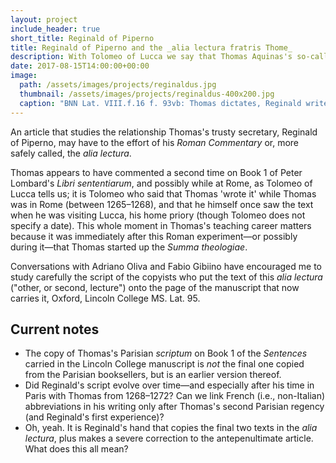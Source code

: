 ```yaml
---
layout: project
include_header: true
short_title: Reginald of Piperno
title: Reginald of Piperno and the _alia lectura fratris Thome_
description: With Tolomeo of Lucca we say that Thomas Aquinas's so-called _Roman Commentary_ on Book 1 of Lombard's _Sentences_ was delivered while he was in Rome (1265–68)? Could it be from earlier? And could it be closer to Thomas than we have thought?  _Much_ closer?
date: 2017-08-15T14:00:00+00:00
image:
  path: /assets/images/projects/reginaldus.jpg
  thumbnail: /assets/images/projects/reginaldus-400x200.jpg
  caption: "BNN Lat. VIII.f.16 f. 93vb: Thomas dictates, Reginald writes"
---
```

An article that studies the relationship Thomas's trusty secretary, Reginald of Piperno, may have to the effort of his _Roman Commentary_ or, more safely called, the _alia lectura_.

Thomas appears to have commented a second time on Book 1 of Peter Lombard's _Libri sententiarum_, and possibly while at Rome, as Tolomeo of Lucca tells us; it is Tolomeo who said that Thomas 'wrote it' while Thomas was in Rome (between 1265–1268), and that he himself once saw the text when he was visiting Lucca, his home priory (though Tolomeo does not specify a date). This whole moment in Thomas's teaching career matters because it was immediately after this Roman experiment—or possibly during it—that Thomas started up the _Summa theologiae_.

Conversations with Adriano Oliva and Fabio Gibiino have encouraged me to study carefully the script of the copyists who put the text of this _alia lectura_ ("other, or second, lecture") onto the page of the manuscript that now carries it, Oxford, Lincoln College MS. Lat. 95.

## Current notes

* The copy of Thomas's Parisian _scriptum_ on Book 1 of the _Sentences_ carried in the Lincoln College manuscript is _not_ the final one copied from the Parisian booksellers, but is an earlier version thereof.
* Did Reginald's script evolve over time—and especially after his time in Paris with Thomas from 1268–1272? Can we link French (i.e., non-Italian) abbreviations in his writing only after Thomas's second Parisian regency (and Reginald's first experience)?
* Oh, yeah. It is Reginald's hand that copies the final two texts in the _alia lectura_, plus makes a severe correction to the antepenultimate article. What does this all mean?
